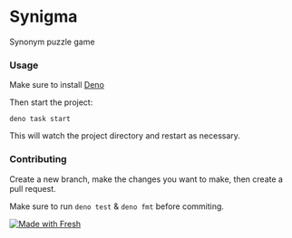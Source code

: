 # Synigma

Synonym puzzle game

### Usage

Make sure to install
[Deno](https://deno.land/manual/getting_started/installation)

Then start the project:

```
deno task start
```

This will watch the project directory and restart as necessary.

### Contributing

Create a new branch, make the changes you want to make, then create a pull
request.

Make sure to run `deno test` & `deno fmt` before commiting.

[![Made with Fresh](https://fresh.deno.dev/fresh-badge.svg)](https://fresh.deno.dev)
